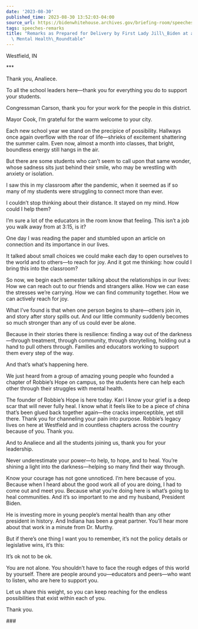 ```yaml
---
date: '2023-08-30'
published_time: 2023-08-30 13:52:03-04:00
source_url: https://bidenwhitehouse.archives.gov/briefing-room/speeches-remarks/2023/08/30/remarks-as-prepared-for-delivery-by-first-lady-jill-biden-at-a-back-to-school-mental-health-roundtable/
tags: speeches-remarks
title: "Remarks as Prepared for Delivery by First Lady Jill\_Biden at a Back to School\
  \ Mental Health\_Roundtable"
---
```

 
Westfield, IN

\*\*\*

Thank you, Analiece.

To all the school leaders here—thank you for everything you do to
support your students. 

Congressman Carson, thank you for your work for the people in this
district.

Mayor Cook, I’m grateful for the warm welcome to your city.

Each new school year we stand on the precipice of possibility. Hallways
once again overflow with the roar of life—shrieks of excitement
shattering the summer calm. Even now, almost a month into classes, that
bright, boundless energy still hangs in the air.

But there are some students who can’t seem to call upon that same
wonder, whose sadness sits just behind their smile, who may be wrestling
with anxiety or isolation.

I saw this in my classroom after the pandemic, when it seemed as if so
many of my students were struggling to connect more than ever.

I couldn’t stop thinking about their distance. It stayed on my mind. How
could I help them?

I’m sure a lot of the educators in the room know that feeling. This
isn’t a job you walk away from at 3:15, is it?

One day I was reading the paper and stumbled upon an article on
connection and its importance in our lives.

It talked about small choices we could make each day to open ourselves
to the world and to others—to reach for joy. And it got me thinking: how
could I bring this into the classroom? 

So now, we begin each semester talking about the relationships in our
lives: How we can reach out to our friends and strangers alike. How we
can ease the stresses we’re carrying. How we can find community
together. How we can actively reach for joy.

What I’ve found is that when one person begins to share—others join in,
and story after story spills out. And our little community suddenly
becomes so much stronger than any of us could ever be alone.

Because in their stories there is resilience: finding a way out of the
darkness—through treatment, through community, through storytelling,
holding out a hand to pull others through. Families and educators
working to support them every step of the way.

And that’s what’s happening here. 

We just heard from a group of amazing young people who founded a chapter
of Robbie’s Hope on campus, so the students here can help each other
through their struggles with mental health.

The founder of Robbie’s Hope is here today. Kari I know your grief is a
deep scar that will never fully heal. I know what it feels like to be a
piece of china that’s been glued back together again—the cracks
imperceptible, yet still there. Thank you for channeling your pain into
purpose. Robbie’s legacy lives on here at Westfield and in countless
chapters across the country because of you. Thank you.

And to Analiece and all the students joining us, thank you for your
leadership.

Never underestimate your power—to help, to hope, and to heal. You’re
shining a light into the darkness—helping so many find their way
through.

Know your courage has not gone unnoticed. I’m here because of you.
Because when I heard about the good work all of you are doing, I had to
come out and meet you. Because what you’re doing here is what’s going to
heal communities. And it’s so important to me and my husband, President
Biden.

He is investing more in young people’s mental health than any other
president in history. And Indiana has been a great partner. You’ll hear
more about that work in a minute from Dr. Murthy.

But if there’s one thing I want you to remember, it’s not the policy
details or legislative wins, it’s this:

It’s ok not to be ok.

You are not alone. You shouldn’t have to face the rough edges of this
world by yourself. There are people around you—educators and peers—who
want to listen, who are here to support you.

Let us share this weight, so you can keep reaching for the endless
possibilities that exist within each of you. 

Thank you.

\###
